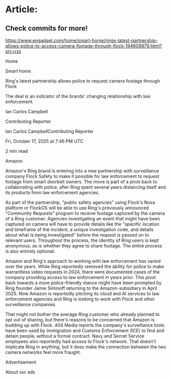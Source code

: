 # Article:

## Check commits for more!
https://www.engadget.com/home/smart-home/rings-latest-partnership-allows-police-to-access-camera-footage-through-flock-194609879.html?src=rss

Home

Smart home

Ring's latest partnership allows police to request camera footage through Flock

The deal is an indicator of the brands' changing relationship with law enforcement.

Ian Carlos Campbell

Contributing Reporter

Ian Carlos CampbellContributing Reporter

Fri, October 17, 2025 at 7:46 PM UTC

2 min read

Amazon

Amazon's Ring brand is entering into a new partnership with surveillance company Flock Safety to make it possible for law enforcement to request footage from smart doorbell owners. The move is part of a pivot back to collaborating with police, after Ring spent several years distancing itself and its products from law enforcement agencies.

As part of the partnership, "public safety agencies" using Flock's Nova platform or FlockOS will be able to use Ring's previously announced "Community Requests" program to receive footage captured by the camera of a Ring customer. Agencies investigating an event that might have been captured on camera will have to provide details like the "specific location and timeframe of the incident, a unique investigation code, and details about what is being investigated" before the request is passed on to relevant users. Throughout the process, the identity of Ring users is kept anonymous, as is whether they agree to share footage. The entire process is also entirely optional.

Amazon and Ring's approach to working with law enforcement has varied over the years. While Ring reportedly removed the ability for police to make warrantless video requests in 2024, there were documented cases of the company providing access to law enforcement in years prior. This pivot back towards a more police-friendly stance might have been prompted by Ring founder Jamie Siminoff returning to the Amazon-subsidiary in April 2025. Now Amazon is reportedly pitching its cloud and AI services to law enforcement agencies and Ring is looking to work with Flock and other surveillance companies.

That might not bother the average Ring customer who already planned to opt out of sharing, but there's reasons to be concerned that Amazon is budding up with Flock. 404 Media reports the company's surveillance tools have been used by Immigration and Customs Enforcement (ICE) to find and detain people, without a formal contract. Navy and Secret Service employees also reportedly had access to Flock's network. That doesn't implicate Ring in anything, but it does make the connection between the two camera networks feel more fraught.

Advertisement

About our ads
